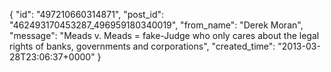  {
   "id": "497210660314871",
   "post_id": "462493170453287_496959180340019",
   "from_name": "Derek Moran",
   "message": "Meads v. Meads = fake-Judge who only cares about the legal rights of banks, governments and corporations",
   "created_time": "2013-03-28T23:06:37+0000"
 }

